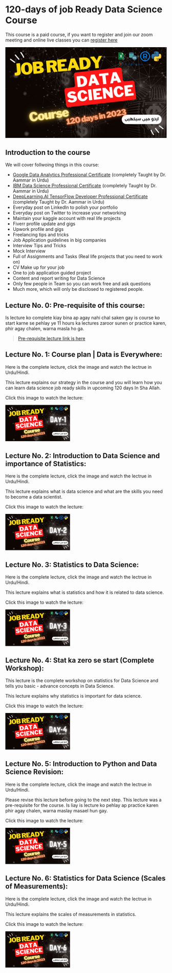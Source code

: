 # 120-days of job Ready Data Science Course 
This course is a paid course, if you want to register and join our zoom meeting and online live classes you can [register here](https://forms.gle/aB3VbemahWTxGtGx8)

![Main Page](resources/00.png)

## Introduction to the course

We will cover follwoing things in this course:

* [Google Data Analytics Professional Certificate](https://www.coursera.org/professional-certificates/google-data-analytics) (completely Taught by Dr. Aammar in Urdu)
* [IBM Data Science Professional Certificate](https://www.coursera.org/professional-certificates/ibm-data-science) (completely Taught by Dr. Aammar in Urdu)
* [DeepLearning.AI TensorFlow Developer Professional Certificate](https://www.coursera.org/professional-certificates/tensorflow-in-practice) (completely Taught by Dr. Aammar in Urdu)
* Everyday post on LinkedIn to polish your portfolio
* Everyday post on Twitter to increase your networking
* Maintain your kaggle account with real life projects
* Fiverr profile update and gigs
* Upwork profile and gigs
* Freelancing tips and tricks
* Job Application guidelines in big companies
* Interview Tips and Tricks
* Mock Interview
* Full of Assignments and Tasks (Real life projects that you need to work on)
* CV Make up for your job
* One to job application guided project
* Content and report writing for Data Science
* Only few people in Team so you can work free and ask questions
* Much more, which will only be disclosed to registered people.

## **Lecture No. 0: Pre-requisite of this course:**

Is lecture ko complete kiay bina ap agay nahi chal saken gay is course ko start karne se pehlay ye 11 hours ka lectures zaroor sunen or practice karen, phir agay chalen, warna masla ho ga.

>[Pre-requisite lecture link is here](https://www.youtube.com/live/xjTMkxVSSxg?feature=share)

## **Lecture No. 1: Course plan | Data is Everywhere:**

Here is the complete lecture, click the image and watch the lectrue in Urdu/Hindi.

This lecture explains our strategy in the course and you will learn how you can learn data science job ready skills in upcoming 120 days In Sha Allah.

Click this image to watch the lecture:

[<img src="./resources/01.png" width="40%">](https://www.youtube.com/live/2pM_RTd8NKg?feature=share "Data Data Every where")

## **Lecture No. 2: Introduction to Data Science and importance of Statistics:**

Here is the complete lecture, click the image and watch the lectrue in Urdu/Hindi.

This lecture explains what is data science and what are the skills you need to become a data scientist.

Click this image to watch the lecture:

[<img src="./resources/02.png" width="40%">](https://www.youtube.com/live/V8iUK5fJo5g?feature=share "Introduction to Data Science")

## **Lecture No. 3: Statistics to Data Science:**

Here is the complete lecture, click the image and watch the lectrue in Urdu/Hindi.

This lecture explains what is statistics and how it is related to data science.

Click this image to watch the lecture:

[<img src="./resources/03.png" width="40%">](https://www.youtube.com/live/UmiYoRNq0oA?feature=share "Statistics to Data Science")

## **Lecture No. 4: Stat ka zero se start (Complete Workshop):**

This lecture is the complete workshop on statistics for Data Science and tells you basic - advance concepts in Data Science.

This lecture explains why statistics is important for data science.

Click this image to watch the lecture:

[<img src="./resources/04.png" width="40%">](https://www.youtube.com/live/ptp9XcvONfw?feature=share "Stat ki workshop")

## **Lecture No. 5: Introduction to Python and Data Science Revision:**

Here is the complete lecture, click the image and watch the lectrue in Urdu/Hindi.

Please revise this lecture before going to the next step. This lecture was a pre-requisite for the course. Is liay is lecture ko pehlay ap practice karen phir agay chalen, warna maslay masael hun gay.

Click this image to watch the lecture:

[<img src="./resources/05.png" width="40%">](https://www.youtube.com/live/xjTMkxVSSxg?feature=share "Revision of Data Science")

## **Lecture No. 6: Statistics for Data Science (Scales of Measurements):**

Here is the complete lecture, click the image and watch the lectrue in Urdu/Hindi.

This lecture explains the scales of measurements in statistics.

Click this image to watch the lecture:

[<img src="./resources/06.png" width="40%">](https://www.youtube.com/playlist?list=PL9XvIvvVL50F9l4PhwjJC4hjVbObmq8BV "Scales of Measurements")